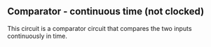 ## Comparator - continuous time (not clocked)
This circuit is a comparator circuit that compares the two inputs continuously in time.

